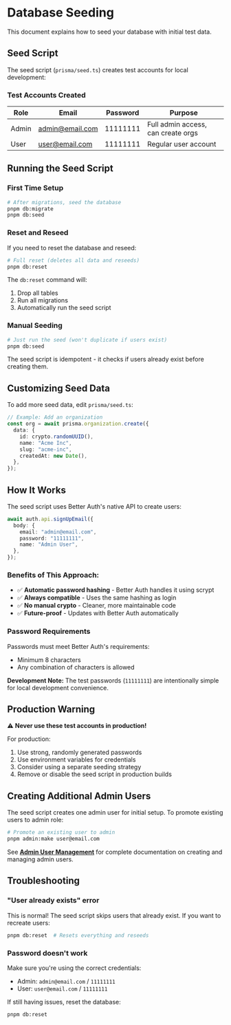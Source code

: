 # Database Seeding

This document explains how to seed your database with initial test data.

## Seed Script

The seed script (`prisma/seed.ts`) creates test accounts for local development:

### Test Accounts Created

| Role  | Email              | Password   | Purpose                          |
|-------|-------------------|------------|----------------------------------|
| Admin | admin@email.com   | 11111111   | Full admin access, can create orgs |
| User  | user@email.com    | 11111111   | Regular user account             |

## Running the Seed Script

### First Time Setup

```bash
# After migrations, seed the database
pnpm db:migrate
pnpm db:seed
```

### Reset and Reseed

If you need to reset the database and reseed:

```bash
# Full reset (deletes all data and reseeds)
pnpm db:reset
```

The `db:reset` command will:
1. Drop all tables
2. Run all migrations
3. Automatically run the seed script

### Manual Seeding

```bash
# Just run the seed (won't duplicate if users exist)
pnpm db:seed
```

The seed script is idempotent - it checks if users already exist before creating them.

## Customizing Seed Data

To add more seed data, edit `prisma/seed.ts`:

```typescript
// Example: Add an organization
const org = await prisma.organization.create({
  data: {
    id: crypto.randomUUID(),
    name: "Acme Inc",
    slug: "acme-inc",
    createdAt: new Date(),
  },
});
```

## How It Works

The seed script uses Better Auth's native API to create users:

```typescript
await auth.api.signUpEmail({
  body: {
    email: "admin@email.com",
    password: "11111111",
    name: "Admin User",
  },
});
```

### Benefits of This Approach:
- ✅ **Automatic password hashing** - Better Auth handles it using scrypt
- ✅ **Always compatible** - Uses the same hashing as login
- ✅ **No manual crypto** - Cleaner, more maintainable code
- ✅ **Future-proof** - Updates with Better Auth automatically

### Password Requirements

Passwords must meet Better Auth's requirements:
- Minimum 8 characters
- Any combination of characters is allowed

**Development Note:** The test passwords (`11111111`) are intentionally simple for local development convenience.

## Production Warning

⚠️ **Never use these test accounts in production!**

For production:
1. Use strong, randomly generated passwords
2. Use environment variables for credentials
3. Consider using a separate seeding strategy
4. Remove or disable the seed script in production builds

## Creating Additional Admin Users

The seed script creates one admin user for initial setup. To promote existing users to admin role:

```bash
# Promote an existing user to admin
pnpm admin:make user@email.com
```

See **[Admin User Management](./ADMIN_USER_MANAGEMENT.md)** for complete documentation on creating and managing admin users.

## Troubleshooting

### "User already exists" error

This is normal! The seed script skips users that already exist. If you want to recreate users:

```bash
pnpm db:reset  # Resets everything and reseeds
```

### Password doesn't work

Make sure you're using the correct credentials:
- Admin: `admin@email.com` / `11111111`
- User: `user@email.com` / `11111111`

If still having issues, reset the database:

```bash
pnpm db:reset
```
